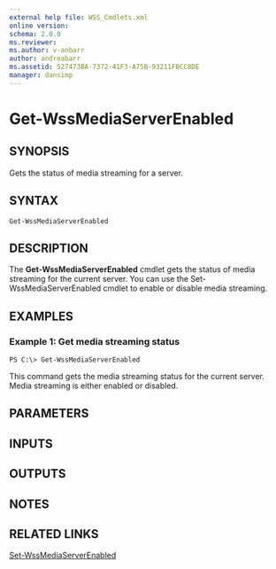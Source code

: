 ```yaml
---
external help file: WSS_Cmdlets.xml
online version: 
schema: 2.0.0
ms.reviewer:
ms.author: v-anbarr
author: andreabarr
ms.assetid: 527473BA-7372-41F3-A75B-93211FBCC8DE
manager: dansimp
---
```


# Get-WssMediaServerEnabled

## SYNOPSIS
Gets the status of media streaming for a server.

## SYNTAX

```
Get-WssMediaServerEnabled
```

## DESCRIPTION
The **Get-WssMediaServerEnabled** cmdlet gets the status of media streaming for the current server.
You can use the Set-WssMediaServerEnabled cmdlet to enable or disable media streaming.

## EXAMPLES

### Example 1: Get media streaming status
```
PS C:\> Get-WssMediaServerEnabled
```

This command gets the media streaming status for the current server.
Media streaming is either enabled or disabled.

## PARAMETERS

## INPUTS

## OUTPUTS

## NOTES

## RELATED LINKS

[Set-WssMediaServerEnabled](./Set-WssMediaServerEnabled.md)

